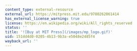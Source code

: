 ```yaml
---
content_type: external-resource
external_url: https://mitpress.mit.edu/9780262061414
has_external_license_warning: true
license: https://en.wikipedia.org/wiki/All_rights_reserved
status: ''
title: '![Buy at MIT Press](/images/mp_logo.gif)'
uid: 151dd4d0-0205-4b13-9b3a-e5048e2485f4
wayback_url: ''
---
```

